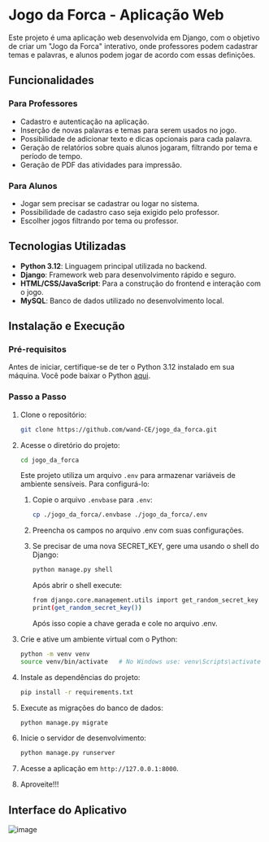 # Jogo da Forca - Aplicação Web

Este projeto é uma aplicação web desenvolvida em Django, com o objetivo de criar um "Jogo da Forca" interativo, onde professores podem cadastrar temas e palavras, e alunos podem jogar de acordo com essas definições.

## Funcionalidades

### Para Professores
- Cadastro e autenticação na aplicação.
- Inserção de novas palavras e temas para serem usados no jogo.
- Possibilidade de adicionar texto e dicas opcionais para cada palavra.
- Geração de relatórios sobre quais alunos jogaram, filtrando por tema e período de tempo.
- Geração de PDF das atividades para impressão.

### Para Alunos
- Jogar sem precisar se cadastrar ou logar no sistema.
- Possibilidade de cadastro caso seja exigido pelo professor.
- Escolher jogos filtrando por tema ou professor.

## Tecnologias Utilizadas
- **Python 3.12**: Linguagem principal utilizada no backend.
- **Django**: Framework web para desenvolvimento rápido e seguro.
- **HTML/CSS/JavaScript**: Para a construção do frontend e interação com o jogo.
- **MySQL**: Banco de dados utilizado no desenvolvimento local.

## Instalação e Execução

### Pré-requisitos

Antes de iniciar, certifique-se de ter o Python 3.12 instalado em sua máquina. Você pode baixar o Python [aqui](https://www.python.org/downloads/).

### Passo a Passo

1. Clone o repositório:

   ```bash
   git clone https://github.com/wand-CE/jogo_da_forca.git
   ```

2. Acesse o diretório do projeto:

   ```bash
   cd jogo_da_forca
   ```

   Este projeto utiliza um arquivo `.env` para armazenar variáveis de ambiente sensíveis. Para configurá-lo:
   1. Copie o arquivo `.envbase` para `.env`:

      ```bash
      cp ./jogo_da_forca/.envbase ./jogo_da_forca/.env
      ```
   2. Preencha os campos no arquivo .env com suas configurações.
   3. Se precisar de uma nova SECRET_KEY, gere uma usando o shell do Django:
      ```bash
      python manage.py shell
      ```
      Após abrir o shell execute:
      ```bash
      from django.core.management.utils import get_random_secret_key
      print(get_random_secret_key())
      ```
      Após isso copie a chave gerada e cole no arquivo .env.

4. Crie e ative um ambiente virtual com o Python:

   ```bash
   python -m venv venv
   source venv/bin/activate   # No Windows use: venv\Scripts\activate
   ```

5. Instale as dependências do projeto:

   ```bash
   pip install -r requirements.txt
   ```
   
6. Execute as migrações do banco de dados:

   ```bash
   python manage.py migrate
   ```

7. Inicie o servidor de desenvolvimento:

   ```bash
   python manage.py runserver
   ```

8. Acesse a aplicação em `http://127.0.0.1:8000`.

9. Aproveite!!!

## Interface do Aplicativo

![image](https://github.com/user-attachments/assets/b1574ebf-315e-4333-bcb4-5cad09c308b9)

